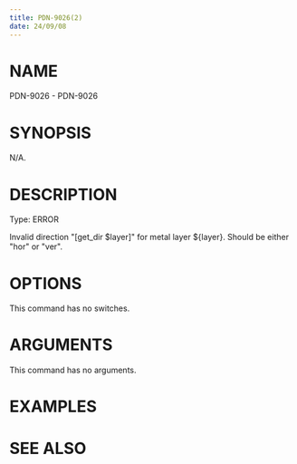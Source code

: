 ```yaml
---
title: PDN-9026(2)
date: 24/09/08
---
```


# NAME

PDN-9026 - PDN-9026

# SYNOPSIS

N/A.

# DESCRIPTION

Type: ERROR

Invalid direction \"[get_dir $layer]\" for metal layer ${layer}. Should be either \"hor\" or \"ver\".

# OPTIONS

This command has no switches.

# ARGUMENTS

This command has no arguments.

# EXAMPLES

# SEE ALSO

